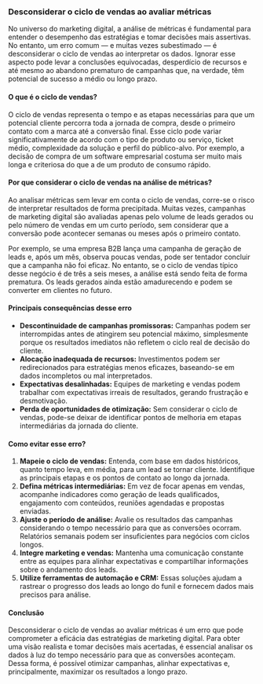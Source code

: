 ### Desconsiderar o ciclo de vendas ao avaliar métricas

No universo do marketing digital, a análise de métricas é fundamental para entender o desempenho das estratégias e tomar decisões mais assertivas. No entanto, um erro comum — e muitas vezes subestimado — é desconsiderar o ciclo de vendas ao interpretar os dados. Ignorar esse aspecto pode levar a conclusões equivocadas, desperdício de recursos e até mesmo ao abandono prematuro de campanhas que, na verdade, têm potencial de sucesso a médio ou longo prazo.

#### O que é o ciclo de vendas?

O ciclo de vendas representa o tempo e as etapas necessárias para que um potencial cliente percorra toda a jornada de compra, desde o primeiro contato com a marca até a conversão final. Esse ciclo pode variar significativamente de acordo com o tipo de produto ou serviço, ticket médio, complexidade da solução e perfil do público-alvo. Por exemplo, a decisão de compra de um software empresarial costuma ser muito mais longa e criteriosa do que a de um produto de consumo rápido.

#### Por que considerar o ciclo de vendas na análise de métricas?

Ao analisar métricas sem levar em conta o ciclo de vendas, corre-se o risco de interpretar resultados de forma precipitada. Muitas vezes, campanhas de marketing digital são avaliadas apenas pelo volume de leads gerados ou pelo número de vendas em um curto período, sem considerar que a conversão pode acontecer semanas ou meses após o primeiro contato.

Por exemplo, se uma empresa B2B lança uma campanha de geração de leads e, após um mês, observa poucas vendas, pode ser tentador concluir que a campanha não foi eficaz. No entanto, se o ciclo de vendas típico desse negócio é de três a seis meses, a análise está sendo feita de forma prematura. Os leads gerados ainda estão amadurecendo e podem se converter em clientes no futuro.

#### Principais consequências desse erro

- **Descontinuidade de campanhas promissoras:** Campanhas podem ser interrompidas antes de atingirem seu potencial máximo, simplesmente porque os resultados imediatos não refletem o ciclo real de decisão do cliente.
- **Alocação inadequada de recursos:** Investimentos podem ser redirecionados para estratégias menos eficazes, baseando-se em dados incompletos ou mal interpretados.
- **Expectativas desalinhadas:** Equipes de marketing e vendas podem trabalhar com expectativas irreais de resultados, gerando frustração e desmotivação.
- **Perda de oportunidades de otimização:** Sem considerar o ciclo de vendas, pode-se deixar de identificar pontos de melhoria em etapas intermediárias da jornada do cliente.

#### Como evitar esse erro?

1. **Mapeie o ciclo de vendas:** Entenda, com base em dados históricos, quanto tempo leva, em média, para um lead se tornar cliente. Identifique as principais etapas e os pontos de contato ao longo da jornada.
2. **Defina métricas intermediárias:** Em vez de focar apenas em vendas, acompanhe indicadores como geração de leads qualificados, engajamento com conteúdos, reuniões agendadas e propostas enviadas.
3. **Ajuste o período de análise:** Avalie os resultados das campanhas considerando o tempo necessário para que as conversões ocorram. Relatórios semanais podem ser insuficientes para negócios com ciclos longos.
4. **Integre marketing e vendas:** Mantenha uma comunicação constante entre as equipes para alinhar expectativas e compartilhar informações sobre o andamento dos leads.
5. **Utilize ferramentas de automação e CRM:** Essas soluções ajudam a rastrear o progresso dos leads ao longo do funil e fornecem dados mais precisos para análise.

#### Conclusão

Desconsiderar o ciclo de vendas ao avaliar métricas é um erro que pode comprometer a eficácia das estratégias de marketing digital. Para obter uma visão realista e tomar decisões mais acertadas, é essencial analisar os dados à luz do tempo necessário para que as conversões aconteçam. Dessa forma, é possível otimizar campanhas, alinhar expectativas e, principalmente, maximizar os resultados a longo prazo.